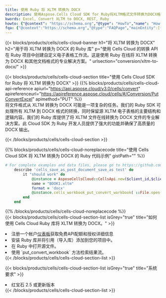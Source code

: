 ```yaml
---
title: 使用 Ruby 将 XLTM 转换为 DOCX
description: 使用Aspose.Cells Cloud SDK for Ruby将XLTM格式文件转换为DOCX格式文件。
kwords: Excel, Convert XLTM to DOCX, REST, Ruby
howto: {"@context": "https://schema.org","@type": "HowTo","name": "How to convert XLTM to DOCX using the Cells Cloud Ruby library.","description": "How to convert XLTM to DOCX using the Cells Cloud Ruby library.","image": {"@type": "ImageObject"},"url": "/ruby/conversion/xltm-to-docx/","step": [{ "@type": "HowToStep","name": "How to convert XLTM to DOCX using the Cells Cloud Ruby library. step 1", "image": {"@type": "ImageObject",},"url": "/ruby/conversion/xltm-to-docx/","text": "Register an account at <a href='https://dashboard.aspose.cloud/'>Dashboard</a> to get free API quota & authorization details",},{ "@type": "HowToStep","name": "How to convert XLTM to DOCX using the Cells Cloud Ruby library. step 1", "image": {"@type": "ImageObject",},"url": "/ruby/conversion/xltm-to-docx/","text": "Install Ruby library and add the reference (import the library) to your project.",},{ "@type": "HowToStep","name": "How to convert XLTM to DOCX using the Cells Cloud Ruby library. step 1", "image": {"@type": "ImageObject",},"url": "/ruby/conversion/xltm-to-docx/","text": "Open the source file in Ruby.",},{ "@type": "HowToStep","name": "How to convert XLTM to DOCX using the Cells Cloud Ruby library. step 1", "image": {"@type": "ImageObject",},"url": "/ruby/conversion/xltm-to-docx/","text": "Use the `put_convert_workbook` method to retrieve the resulting stream.",}, ],"supply": {"@type": "HowToSupply","name": "document"},"tool": [{"@type": "HowToTool","name": "RubyMine, Visual Studio Code, Aptana Studio, NetBeans"},{"@type": "HowToTool","name": "Aspose Cells"}],"totalTime": "PT6M"}
fqa: {"@context":"https://schema.org","@type":"FAQPage","mainEntity":[{"@type":"Question","name":"Why convert file formats in C# using REST API?","acceptedAnswer":{"@type":"Answer","text":"Documents are encoded in many ways, and some files may be incompatible with the software you use. To open and read such files, just convert them to appropriate file formats.<br/><ol><li>Install .NET SDK and add the reference (import the library) to your project.</li><li>Open the source file in C# using REST API.</li><li>Call the PutConvertWorkbookRequest() method, passing an output filename with required extension.</li><li>Get the result of conversion as a separate file.</li></ol>"}},{"@type":"Question","name":"What file formats can I convert with your C# library?","acceptedAnswer":{"@type":"Answer","text":"We support a variety of file formats for conversion using .NET library, including XLSX, Excel, xls , PDF, CSV, HTML, Markdown, XML, PNG, JPG, TIFF, Json, TXT and many more."}},{"@type":"Question","name":"What is the maximum allowed file size for conversion using this .NET library?","acceptedAnswer":{"@type":"Answer","text":"There are no file size limits for format conversions using .NET library."}}]}
---
```

{{< blocks/products/cells/cells-cloud-banner h1="将 XLTM 转换为 DOCX" h2="用于将 XLTM 转换为 DOCX 的 Ruby 库" p="使用 Cells Cloud 的转换 API 在 Ruby 项目中创建自定义电子表格工作流。这是使用 Ruby 在线将 XLTM 转换为 DOCX 和其他文档格式的专业解决方案。" urlsection="conversion/xltm-to-docx/" >}}

{{< blocks/products/cells/cells-cloud-section title="使用 Cells Cloud SDK for Ruby 将 XLTM 转换为 DOCX" >}}
{{% blocks/products/cells/cells-cloud-api-reference apiurl="https://api.aspose.cloud/v3.0/cells/convert" apireferenceurl="https://apireference.aspose.cloud/cells/#/Conversion/PutConvertExcel" apimethod="PUT" %}}
<br/>
将文件格式从 XLTM 转换为 DOCX 可能是一项复杂的任务。我们的 Ruby SDK 可处理所有 XLTM 到 DOCX 格式的转换，同时保留源 XLTM 电子表格的主要结构和逻辑内容。我们的 Ruby 库提供了将 XLTM 文件在线转换为 DOCX 文件的专业解决方案。此 Cloud SDK 为 Ruby 开发人员提供了强大的功能并确保了高质量的 DOCX 输出。

{{< /blocks/products/cells/cells-cloud-section >}}

{{% blocks/products/cells/cells-cloud-noreplacecode title="使用 Cells Cloud SDK 将 XLTM 转换为 DOCX 的 Ruby 代码示例" gistPath="" %}}
 
```ruby
# For complete examples and data files, please go to https://github.com/aspose-cells-cloud/aspose-cells-cloud-ruby/
    describe 'cells_save_as_post_document_save_as test' do
        it "should work" do
            @instance = AsposeCellsCloud::CellsApi.new($client_id,$client_secret,"v3.0","https://api.aspose.cloud/")
            name = "BOOK1.xltm"
            format = 'docx'
            @instance.cells_workbook_put_convert_workbook( ::File.open(File.expand_path("data/"+name),"r")  {|io| io.read(io.size) },{:format=>format})     
        end
    end
```
 
{{% /blocks/products/cells/cells-cloud-noreplacecode %}}
<br/>
{{< blocks/products/cells/cells-cloud-section-list isGrey="true" title="如何使用 Cells Cloud Ruby 库将 XLTM 转换为 DOCX。" >}}
<li>注册一个帐户<a href="https://dashboard.aspose.cloud/">仪表板</a>获取免费API配额和授权详细信息</li>
<li>安装 Ruby 库并将引用（导入库）添加到您的项目中。</li>
<li>在 Ruby 中打开源文件。</li>
<li>使用 `put_convert_workbook` 方法检索结果流。</li>
{{< /blocks/products/cells/cells-cloud-section-list >}}

{{< blocks/products/cells/cells-cloud-section-list isGrey="true" title="系统要求" >}}
<li>红宝石 2.5 或更新版本</li>
{{< /blocks/products/cells/cells-cloud-section-list >}}
